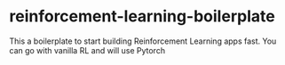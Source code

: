 # reinforcement-learning-boilerplate

This a boilerplate to start building Reinforcement Learning apps fast. You can go with vanilla RL and will use Pytorch
